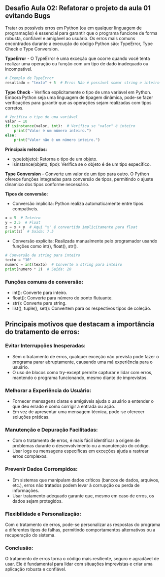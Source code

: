## Desafio Aula 02: Refatorar o projeto da aula 01 evitando Bugs
Tratar os possíveis erros em Python (ou em qualquer linguagem de programação) é essencial para garantir que o programa funcione de forma robusta, confiável e amigável ao usuário. Os erros mais comuns encontrados durante a execução do código Python são: TypeError, Type Check e Type Conversion.

**TypeError** -
O TypeError é uma exceção que ocorre quando você tenta realizar uma operação ou função com um tipo de dado inadequado ou incompatível.

```python
# Exemplo de TypeError
resultado = "texto" + 5  # Erro: Não é possível somar string e inteiro
```

**Type Check** -
Verifica explicitamente o tipo de uma variável em Python. Embora Python seja uma linguagem de tipagem dinâmica, pode-se fazer verificações para garantir que as operações sejam realizadas com tipos corretos.

```python
# Verifica o tipo de uma variável
valor = 10
if isinstance(valor, int):  # Verifica se "valor" é inteiro
    print("Valor é um número inteiro.")
else:
    print("Valor não é um número inteiro.")
```
**Principais métodos:**
- type(objeto): Retorna o tipo de um objeto.
- isinstance(objeto, tipo): Verifica se o objeto é de um tipo específico.

**Type Conversion** -
Converte um valor de um tipo para outro. O Python oferece funções integradas para conversão de tipos, permitindo o ajuste dinamico dos tipos conforme necessário.

**Tipos de conversão:**

- Conversão implícita: Python realiza automaticamente entre tipos compatíveis.

```python
x = 5  # Inteiro
y = 2.5  # Float
z = x + y  # Aqui "x" é convertido implicitamente para float
print(z)  # Saída: 7.5
```
- Conversão explícita: Realizada manualmente pelo programador usando funções como int(), float(), str().

```python
# Conversão de string para inteiro
texto = "10"
numero = int(texto)  # Converte a string para inteiro
print(numero * 2)  # Saída: 20
```

### Funções comuns de conversão:
- int(): Converte para inteiro.
- float(): Converte para número de ponto flutuante.
- str(): Converte para string.
- list(), tuple(), set(): Convertem para os respectivos tipos de coleção.

## Principais motivos que destacam a importância do tratamento de erros:

### Evitar Interrupções Inesperadas:
- Sem o tratamento de erros, qualquer exceção não prevista pode fazer o programa parar abruptamente, causando uma má experiência para o usuário.
- O uso de blocos como try-except permite capturar e lidar com erros, mantendo o programa funcionando, mesmo diante de imprevistos.

### Melhorar a Experiência do Usuário:
- Fornecer mensagens claras e amigáveis ajuda o usuário a entender o que deu errado e como corrigir a entrada ou ação.
- Em vez de apresentar uma mensagem técnica, pode-se oferecer soluções práticas.

### Manutenção e Depuração Facilitadas:
- Com o tratamento de erros, é mais fácil identificar a origem de problemas durante o desenvolvimento ou a manutenção do código.
- Usar logs ou mensagens específicas em exceções ajuda a rastrear erros complexos.

### Prevenir Dados Corrompidos:
- Em sistemas que manipulam dados críticos (bancos de dados, arquivos, etc.), erros não tratados podem levar à corrupção ou perda de informações.
- Usar tratamento adequado garante que, mesmo em caso de erros, os dados sejam protegidos.

### Flexibilidade e Personalização:
Com o tratamento de erros, pode-se personalizar as respostas do programa a diferentes tipos de falhas, permitindo comportamentos alternativos ou a recuperação do sistema.

### Conclusão: 
O tratamento de erros torna o código mais resiliente, seguro e agradável de usar. Ele é fundamental para lidar com situações imprevistas e criar uma aplicação robusta e confiável.

